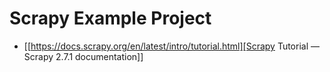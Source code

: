 # Scrapy Example Project

- [[https://docs.scrapy.org/en/latest/intro/tutorial.html][Scrapy Tutorial — Scrapy 2.7.1 documentation]]
